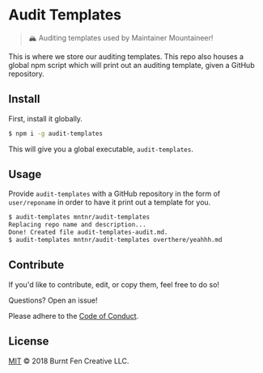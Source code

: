 # Audit Templates

> 🏔 Auditing templates used by Maintainer Mountaineer!

This is where we store our auditing templates. This repo also houses a global npm script which will print out an auditing template, given a GitHub repository.

## Install

First, install it globally.

```sh
$ npm i -g audit-templates
```

This will give you a global executable, `audit-templates`.

## Usage

Provide `audit-templates` with a GitHub repository in the form of `user/reponame` in order to have it print out a template for you.

```sh
$ audit-templates mntnr/audit-templates
Replacing repo name and description...
Done! Created file audit-templates-audit.md.
$ audit-templates mntnr/audit-templates overthere/yeahhh.md
```

## Contribute

If you'd like to contribute, edit, or copy them, feel free to do so!

Questions? Open an issue!

Please adhere to the [Code of Conduct](CODE_OF_CONDUCT.md).

## License

[MIT](LICENSE) © 2018 Burnt Fen Creative LLC.
